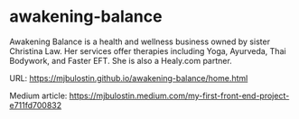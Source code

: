 # awakening-balance
Awakening Balance is a health and wellness business owned by sister Christina Law. Her services offer therapies including Yoga, Ayurveda, Thai Bodywork, and Faster EFT. She is also a Healy.com partner.

URL: https://mjbulostin.github.io/awakening-balance/home.html

Medium article: https://mjbulostin.medium.com/my-first-front-end-project-e711fd700832
